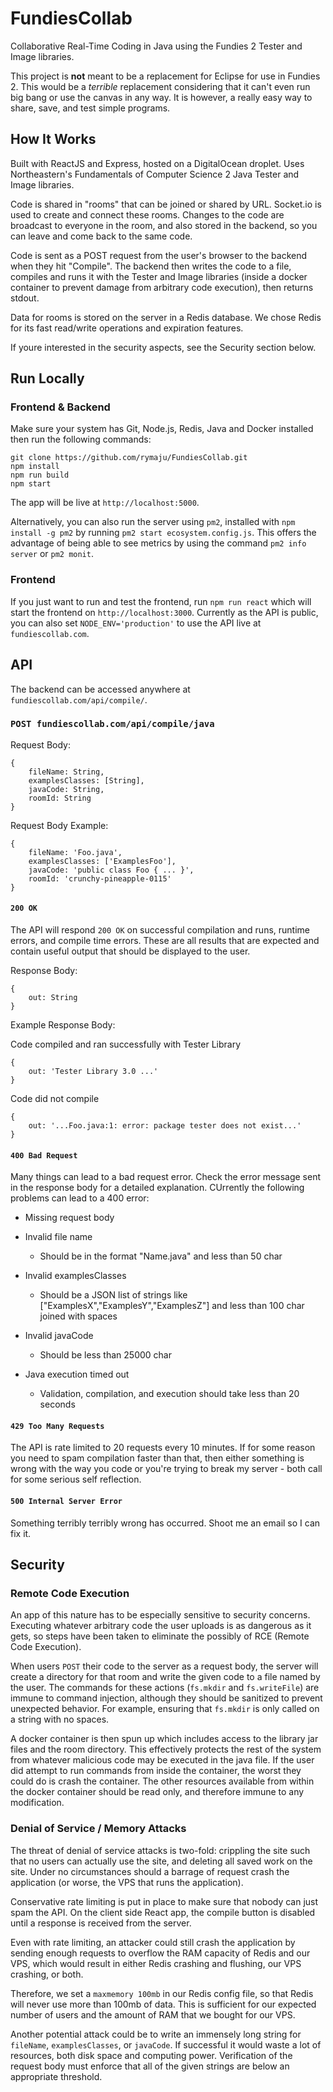 # FundiesCollab

Collaborative Real-Time Coding in Java using the Fundies 2 Tester and Image libraries.

This project is **not** meant to be a replacement for Eclipse for use in Fundies 2. This would be a _terrible_ replacement considering that it can't even run big bang or use the canvas in any way. It is however, a really easy way to share, save, and test simple programs.

## How It Works

Built with ReactJS and Express, hosted on a DigitalOcean droplet. Uses Northeastern's Fundamentals of Computer Science 2 Java Tester and Image libraries.

Code is shared in "rooms" that can be joined or shared by URL. Socket.io is used to create and connect these rooms. Changes to the code are broadcast to everyone in the room, and also stored in the backend, so you can leave and come back to the same code.

Code is sent as a POST request from the user's browser to the backend when they hit "Compile". The backend then writes the code to a file, compiles and runs it with the Tester and Image libraries (inside a docker container to prevent damage from arbitrary code execution), then returns stdout.

Data for rooms is stored on the server in a Redis database. We chose Redis for its fast read/write operations and expiration features.

If youre interested in the security aspects, see the Security section below.

## Run Locally

### Frontend & Backend

Make sure your system has Git, Node.js, Redis, Java and Docker installed then run the following commands:

```
git clone https://github.com/rymaju/FundiesCollab.git
npm install
npm run build
npm start
```

The app will be live at `http://localhost:5000`.

Alternatively, you can also run the server using `pm2`, installed with `npm install -g pm2` by running `pm2 start ecosystem.config.js`. This offers the advantage of being able to see metrics by using the command `pm2 info server` or `pm2 monit`.

### Frontend

If you just want to run and test the frontend, run `npm run react` which will start the frontend on `http://localhost:3000`. Currently as the API is public, you can also set `NODE_ENV='production'` to use the API live at `fundiescollab.com`.

## API

The backend can be accessed anywhere at `fundiescollab.com/api/compile/`.

### `POST fundiescollab.com/api/compile/java`

Request Body:

```
{
	fileName: String,
	examplesClasses: [String],
	javaCode: String,
	roomId: String
}
```

Request Body Example:

```
{
	fileName: 'Foo.java',
	examplesClasses: ['ExamplesFoo'],
	javaCode: 'public class Foo { ... }',
	roomId: 'crunchy-pineapple-0115'
}
```

#### `200 OK`

The API will respond `200 OK` on successful compilation and runs, runtime errors, and compile time errors. These are all results that are expected and contain useful output that should be displayed to the user.

Response Body:

```
{
	out: String
}
```

Example Response Body:

Code compiled and ran successfully with Tester Library

```
{
	out: 'Tester Library 3.0 ...'
}
```

Code did not compile

```
{
	out: '...Foo.java:1: error: package tester does not exist...'
}
```

#### `400 Bad Request`

Many things can lead to a bad request error. Check the error message sent in the response body for a detailed explanation. CUrrently the following problems can lead to a 400 error:

- Missing request body

- Invalid file name

  - Should be in the format "Name.java" and less than 50 char

- Invalid examplesClasses

  - Should be a JSON list of strings like ["ExamplesX","ExamplesY","ExamplesZ"] and less than 100 char joined with spaces

- Invalid javaCode

  - Should be less than 25000 char

- Java execution timed out

  - Validation, compilation, and execution should take less than 20 seconds

#### `429 Too Many Requests`

The API is rate limited to 20 requests every 10 minutes. If for some reason you need to spam compilation faster than that, then either something is wrong with the way you code or you're trying to break my server - both call for some serious self reflection.

#### `500 Internal Server Error`

Something terribly terribly wrong has occurred. Shoot me an email so I can fix it.

## Security

### Remote Code Execution

An app of this nature has to be especially sensitive to security concerns. Executing whatever arbitrary code the user uploads is as dangerous as it gets, so steps have been taken to eliminate the possibly of RCE (Remote Code Execution).

When users `POST` their code to the server as a request body, the server will create a directory for that room and write the given code to a file named by the user. The commands for these actions (`fs.mkdir` and `fs.writeFile`) are immune to command injection, although they should be sanitized to prevent unexpected behavior. For example, ensuring that `fs.mkdir` is only called on a string with no spaces.

A docker container is then spun up which includes access to the library jar files and the room directory. This effectively protects the rest of the system from whatever malicious code may be executed in the java file. If the user did attempt to run commands from inside the container, the worst they could do is crash the container. The other resources available from within the docker container should be read only, and therefore immune to any modification.

### Denial of Service / Memory Attacks

The threat of denial of service attacks is two-fold: crippling the site such that no users can actually use the site, and deleting all saved work on the site. Under no circumstances should a barrage of request crash the application (or worse, the VPS that runs the application).

Conservative rate limiting is put in place to make sure that nobody can just spam the API. On the client side React app, the compile button is disabled until a response is received from the server.

Even with rate limiting, an attacker could still crash the application by sending enough requests to overflow the RAM capacity of Redis and our VPS, which would result in either Redis crashing and flushing, our VPS crashing, or both.

Therefore, we set a `maxmemory 100mb` in our Redis config file, so that Redis will never use more than 100mb of data. This is sufficient for our expected number of users and the amount of RAM that we bought for our VPS.

Another potential attack could be to write an immensely long string for `fileName`, `examplesClasses`, or `javaCode`. If successful it would waste a lot of resources, both disk space and computing power. Verification of the request body must enforce that all of the given strings are below an appropriate threshold.

